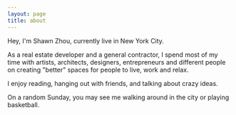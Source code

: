 ```yaml
---
layout: page
title: about
---
```

Hey, I'm Shawn Zhou, currently live in New York City.

As a real estate developer and a general contractor, I spend most of my time with artists, architects, designers, entrepreneurs and different people on creating "better" spaces for people to live, work and relax.

I enjoy reading, hanging out with friends, and talking about crazy ideas.

On a random Sunday, you may see me walking around in the city or playing basketball. 
